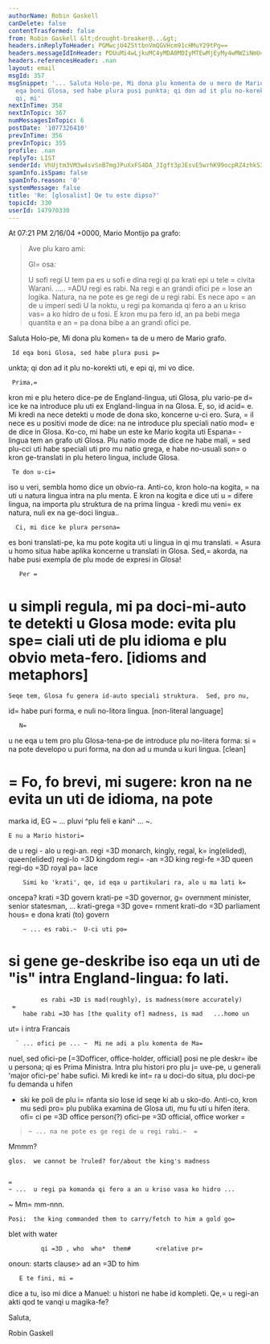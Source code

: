 ```yaml
---
authorName: Robin Gaskell
canDelete: false
contentTrasformed: false
from: Robin Gaskell &lt;drought-breaker@...&gt;
headers.inReplyToHeader: PGMwcjU4ZSttbnVmQGVHcm91cHMuY29tPg==
headers.messageIdInHeader: PDUuMi4wLjkuMC4yMDA0MDIyMTEwMjEyMy4wMWZiNmU4MEBwYWNpZmljLm5ldC5hdT4=
headers.referencesHeader: .nan
layout: email
msgId: 357
msgSnippet: '... Saluta Holo-pe, Mi dona plu komenta de u mero de Mario grafo. Id
  eqa boni Glosa, sed habe plura pusi punkta; qi don ad it plu no-korekti uti, e epi
  qi, mi'
nextInTime: 358
nextInTopic: 367
numMessagesInTopic: 6
postDate: '1077326410'
prevInTime: 356
prevInTopic: 355
profile: .nan
replyTo: LIST
senderId: VhUjtm3VM3w4svSnB7mgJPuXxFS4DA_JIgft3pJEsvE5wrhK99ocpRZ4zhkS3i3YAcvFMQ1ZIrOSl5cVP_ZndJGiiYagTbkmedLeyYlT-tDypqPf8g
spamInfo.isSpam: false
spamInfo.reason: '0'
systemMessage: false
title: 'Re: [glosalist] Qe tu este dipso?'
topicId: 330
userId: 147970330
---
```


At 07:21 PM 2/16/04 +0000, Mario Montijo pa grafo:
>Ave plu karo ami:
>
>Gl=
osa:
>
>U sofi regi
>U tem pa es u sofi e dina regi qi pa krati epi u tele =
civita Warani.
>    .....
>=ADU regi es rabi. Na regi e an grandi ofici pe =
lose an logika. Natura,
>na ne pote es ge regi de u regi rabi. Es nece apo =
an de u imperi sedi
>U la noktu, u regi pa komanda qi fero a an u kriso vas=
a ko hidro de u
>fosi. E kron mu pa fero id, an pa bebi mega quantita e an =
pa dona
>bibe a an grandi ofici pe.

Saluta Holo-pe,
     Mi dona plu komen=
ta de u mero de Mario grafo.

     Id eqa boni Glosa, sed habe plura pusi p=
unkta; qi don ad it plu 
no-korekti uti,
e epi qi, mi vo dice.

     Prima,=
 kron mi e plu hetero dice-pe de England-lingua, uti Glosa, plu 
vario-pe d=
ice ke na introduce plu uti ex England-lingua in na Glosa.  E, 
so, id acid=
e.
Mi kredi na nece detekti u mode de dona sko, koncerne u-ci ero.   Sura, =
il 
nece es u positivi mode de dice: na ne introduce plu speciali natio mod=
e de 
dice in Glosa.
     Ko-co, mi habe un este ke Mario kogita uti Espana=
-lingua tem an grafo 
uti Glosa.
     Plu natio mode de dice ne habe mali, =
sed plu-cci uti habe speciali uti 
pro mu natio grega, e habe no-usuali son=
o kron ge-translati in plu hetero 
lingua, include Glosa.

     Te don u-ci=
 iso u veri, sembla homo dice un obvio-ra.  Anti-co, kron 
holo-na kogita, =
na uti u natura lingua intra na plu menta.  E kron na 
kogita e dice uti u =
difere lingua, na importa plu struktura de na prima 
lingua - kredi mu veni=
 ex natura, nuli ex na ge-doci lingua..

      Ci, mi dice ke plura persona=
 es boni translati-pe, ka mu pote kogita 
uti u lingua in qi mu translati. =
 Asura u homo situa habe aplika koncerne u 
translati in Glosa.
       Sed,=
 akorda, na habe pusi exempla de plu mode de expresi in Glosa!

       Per =
u simpli regula, mi pa doci-mi-auto te detekti u Glosa mode: 
evita plu spe=
ciali uti de plu idioma e plu obvio meta-fero.  [idioms and 
metaphors]
   =
    Seqe tem, Glosa fu genera id-auto speciali struktura.  Sed, pro nu, 
id=
 habe puri forma, e nuli no-litora lingua. [non-literal language]

       N=
u ne eqa u tem pro plu Glosa-tena-pe de introduce plu no-litera 
forma: si =
na pote developo u puri forma, na don ad u munda u kuri lingua. 
[clean]

 =
      Fo, fo brevi, mi sugere: kron na ne evita un uti de idioma, na pote 
=
marka id, EG ~ ... pluvi ^plu feli e kani^ ... ~.

    E nu a Mario histori=
 de u regi - alo u regi-an.
            regi  =3D monarch, kingly, regal, k=
ing(elided), queen(elided)
            regi-lo =3D kingdom
            regi=
-an =3D king
            regi-fe =3D queen
            regi-do =3D royal pa=
lace

        Simi ko 'krati', qe, id eqa u partikulari ra, alo u ma lati k=
oncepa?
             krati =3D govern
             krati-pe =3D governor, g=
overnment minister, senior statesman, ...
             krati-grega =3D gove=
rnment <the people in government>
             krati-do =3D parliament hous=
e
             dona krati (to) govern

        ~ ... es rabi.~  U-ci uti po=
si gene ge-deskribe iso eqa un uti de 
"is" intra England-lingua: fo lati.
=
             es rabi =3D is mad(roughly), is madness(more accurately)
     =
        habe rabi =3D has [the quality of] madness, is mad   ...homo un 
ut=
i intra Francais

      ` ... ofici pe ... ~  Mi ne adi a plu komenta de Ma=
nuel, sed ofici-pe 
[=3Dofficer, office-holder, official] posi ne ple deskr=
ibe u persona; qi es 
Prima Ministra.
          Intra plu histori pro plu j=
uve-pe, u generali 'major ofici-pe' 
habe sufici.
          Mi kredi ke int=
ra u doci-do situa, plu doci-pe fu demanda u hifen 
- ski ke  poli de plu i=
nfanta sio lose id seqe ki ab u sko-do.
          Anti-co, kron mu sedi pro=
 plu publika examina de Glosa uti, mu fu 
uti u hifen itera.
           ofi=
ci pe =3D office person(?)
           ofici-pe =3D official, office worker =
<depends on context>


>     ~ ... na ne pote es ge regi de u regi rabi.~  =
 Mmmm?

    glos.  we cannot be ?ruled? for/about the king's madness


    =
    ~ ...  u regi pa komanda qi fero a an u kriso vasa ko hidro ... 
~   Mm=
mm-nnn.

    Posi:  the king commanded them to carry/fetch to him a gold go=
blet with 
water

             qi =3D , who  who*  them#       <relative pr=
onoun: starts clause>
             ad an =3D to him


       E te fini, mi =
dice a tu, iso mi dice a Manuel: u histori ne habe id 
kompleti.
       Qe,=
 u regi-an akti qod te vanqi u magika-fe?

Saluta,

Robin Gaskell 



